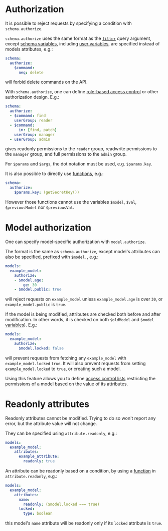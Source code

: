 # Authorization

It is possible to reject requests by specifying a condition with
`schema.authorize`.

`schema.authorize` uses the same format as the [`filter`](filtering.md) query
argument, except [schema variables](functions.md#schema-functions-variables),
including [user variables](functions.md#user-variables), are specified instead
of models attributes, e.g.:

```yml
schema:
  authorize:
    $command:
      neq: delete
```

will forbid delete commands on the API.

With `schema.authorize`, one can define
[role-based access control](https://en.wikipedia.org/wiki/Role-based_access_control) or other
authorization design. E.g.:

```yml
schema:
  authorize:
  - $command: find
    userGroup: reader
  - $command:
      in: [find, patch]
    userGroup: manager
  - userGroup: admin
```

gives readonly permissions to the `reader` group, readwrite permissions
to the `manager` group, and full permissions to the `admin` group.

For `$params` and `$args`, the dot notation must be used, e.g. `$params.key`.

It is also possible to directly use [functions](functions.md), e.g.:

```yml
schema:
  authorize:
    $params.key: (getSecretKey())
```

However those functions cannot use the variables `$model`, `$val`,
`$previousModel` nor `$previousVal`.

# Model authorization

One can specify model-specific authorization with `model.authorize`.

The format is the same as `schema.authorize`, except model's attributes can
also be specified, prefixed with `$model.`, e.g.:

```yml
models:
  example_model:
    authorize:
    - $model.age:
        ge: 30
    - $model.public: true
```

will reject requests on `example_model` unless `example_model.age` is over `30`,
or `example_model.public` is `true`.

If the model is being modified, attributes are checked both before and after
modification. In other words, it is checked on both `$oldModel` and `$model`
[variables](functions.md#schema-functions-variables)). E.g.:

```yml
models:
  example_model:
    authorize:
      $model.locked: false
```

will prevent requests from fetching any `example_model` with
`example_model.locked` `true`. It will also prevent requests from setting
`example_model.locked` to `true`, or creating such a model.

Using this feature allows you to define
[access control lists](https://en.wikipedia.org/wiki/Access_control_list)
restricting the permissions of a model based on the value of its attributes.

# Readonly attributes

Readonly attributes cannot be modified.
Trying to do so won't report any error, but the attribute value will not change.

They can be specified using `attribute.readonly`, e.g.:

```yml
models:
  example_model:
    attributes:
      example_attribute:
        readonly: true
```

An attribute can be readonly based on a condition, by using a
[function](function.md) in `attribute.readonly`, e.g.:

```yml
models:
  example_model:
    attributes:
      name:
        readonly: ($model.locked === true)
      locked:
        type: boolean
```

this model's `name` attribute will be readonly only if its `locked` attribute is
`true`.
